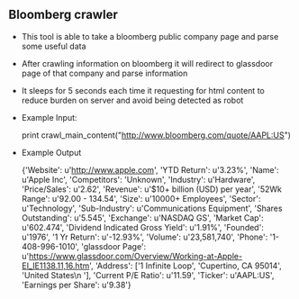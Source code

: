 Bloomberg crawler
-------------
- This tool is able to take a bloomberg public company page and parse some useful data
- After crawling information on bloomberg it will redirect to glassdoor page of that company and parse information 
- It sleeps for 5 seconds each time it requesting for html content to reduce burden on server and avoid being detected as robot


- Example Input:

    print crawl_main_content("http://www.bloomberg.com/quote/AAPL:US")

- Example Output

    {'Website': u'http://www.apple.com', 'YTD Return': u'3.23%', 'Name': u'Apple Inc', 'Competitors': 'Unknown', 
    'Industry': u'Hardware', 'Price/Sales': u'2.62', 'Revenue': u'$10+ billion (USD) per year', 
    '52Wk Range': u'92.00 - 134.54', 'Size': u'10000+ Employees', 'Sector': u'Technology', 
    'Sub-Industry': u'Communications Equipment', 'Shares Outstanding': u'5.545', 'Exchange': u'NASDAQ GS', 
    'Market Cap': u'602.474', 'Dividend Indicated Gross Yield': u'1.91%', 'Founded': u'1976', 
    '1 Yr Return': u'-12.93%', 'Volume': u'23,581,740', 'Phone': '1-408-996-1010', 
    'glassdoor Page': u'https://www.glassdoor.com/Overview/Working-at-Apple-EI_IE1138.11,16.htm', 
    'Address': ['1 Infinite Loop', 'Cupertino, CA 95014', 'United States\n    '], 
    'Current P/E Ratio': u'11.59', 'Ticker': u'AAPL:US', 'Earnings per Share': u'9.38'}